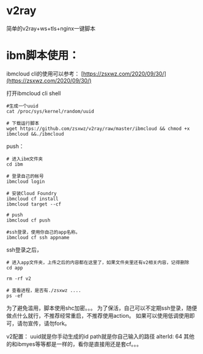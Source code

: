 # v2ray
简单的v2ray+ws+tls+nginx一键脚本


# ibm脚本使用：

ibmcloud cli的使用可以参考：
[https://zsxwz.com/2020/09/30/](https://zsxwz.com/2020/09/30/)

打开ibmcloud cli shell

```
#生成一个uuid
cat /proc/sys/kernel/random/uuid

# 下载运行脚本
wget https://github.com/zsxwz/v2ray/raw/master/ibmcloud && chmod +x ibmcloud &&./ibmcloud

```

push：

```
# 进入ibm文件夹
cd ibm

# 登录自己的帐号
ibmcloud login

# 安装Cloud Foundry
ibmcloud cf install
ibmcloud target --cf

# push
ibmcloud cf push

#ssh登录，使用你自己的app名称。
ibmcloud cf ssh appname
```

ssh登录之后，
```
# 进入app文件夹，上传之后的内容都在这里了，如果文件夹里还有v2相关内容，记得删除
cd app

rm -rf v2

# 查看进程，是否有./zsxwz ....
ps -ef
```

为了避免滥用，脚本使用shc加密。。。
为了保活，自己可以不定期ssh登录，随便做点什么就行，不推荐经常重启，不推荐使用action。
如果可以使用低调使用即可，请勿宣传，请勿fork。

v2配置：
uuid就是你手动生成的id
path就是你自己输入的路径
alterId: 64
其他的和ibmyes等等都是一样的，看你是直接用还是套cf。。。


